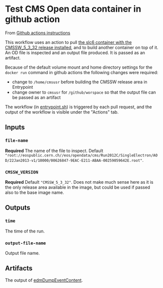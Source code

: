 # Test CMS Open data container in github action

From [Github actions instructions](https://help.github.com/en/actions/building-actions/creating-a-docker-container-action)

This workflow uses an action to pull [the slc6 container with the CMSSW_5_3_32 release installed](https://hub.docker.com/r/cmsopendata/cmssw_5_3_32), and to build another container on top of it. An OD file is inspected and an output file produced. It is passed as an artifact. 

Because of the default volume mount and home directory settings for the `docker run` command in github actions the following changes were required:
 - change to `/home/cmsusr` before building the CMSSW release area in Entrypoint
 - change owner to `cmsusr` for `/github/worspace` so that the output file can be passed as an artifact

The workflow (in [entrypoint.sh](https://github.com/katilp/cmssw-container-test/blob/master/entrypoint.sh#L19)) is triggered by each pull request, and the output of the workflow is visible under the "Actions" tab.

## Inputs

### `file-name`

**Required** The name of the file to inspect. Default `"root://eospublic.cern.ch//eos/opendata/cms/Run2012C/SingleElectron/AOD/22Jan2013-v1/10000/00626847-9EAC-E211-ABAA-00259059642E.root"`.

### `CMSSW_VERSION`

**Required**  Default `"CMSSW_5_3_32"`. Does not make much sense here as it is the only release area available in the image, but could be used if passed also to the base image name.

## Outputs

### `time`

The time of the run.

### `output-file-name`

Output file name. 

## Artifacts

The output of [edmDumpEventContent](https://twiki.cern.ch/twiki/bin/view/CMSPublic/WorkBookEdmInfoOnDataFile#EdmDumpEventContent).
